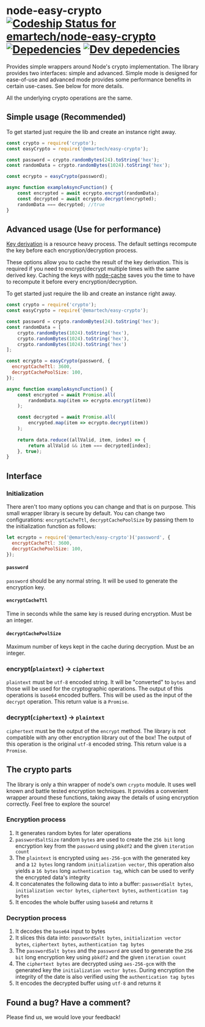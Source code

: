 # node-easy-crypto [ ![Codeship Status for emartech/node-easy-crypto](https://codeship.com/projects/0baf8660-f4ea-0133-b502-5ef57cbd419a/status?branch=master)](https://codeship.com/projects/150193) [![Depedencies](https://david-dm.org/emartech/node-easy-crypto.svg)](https://david-dm.org/emartech/node-easy-crypto) [![Dev depedencies](https://david-dm.org/emartech/node-easy-crypto/dev-status.svg)](https://david-dm.org/emartech/node-easy-crypto#info=devDependencies&view=table)
Provides simple wrappers around Node's crypto implementation. The library provides two interfaces: simple and advanced. Simple mode is designed for ease-of-use and advanced mode provides some performance benefits in certain use-cases. See below for more details.

All the underlying crypto operations are the same.

## Simple usage (Recommended)
To get started just require the lib and create an instance right away. 

```js
const crypto = require('crypto');
const easyCrypto = require('@emartech/easy-crypto');

const password = crypto.randomBytes(24).toString('hex');
const randomData = crypto.randomBytes(1024).toString('hex');

const ecrypto = easyCrypto(password);

async function exampleAsyncFunction() {
    const encrypted = await ecrypto.encrypt(randomData);
    const decrypted = await ecrypto.decrypt(encrypted);
    randomData === decrypted; //true
}
```

## Advanced usage (Use for performance)
[Key derivation](https://en.wikipedia.org/wiki/Key_derivation_function) is a resource heavy process. The default settings recompute the key before each encryption/decryption process. 

These options allow you to cache the result of the key derivation. This is required if you need to encrypt/decrypt multiple times with the same derived key. Caching the keys with [node-cache](https://github.com/node-cache/node-cache) saves you the time to have to recompute it before every encryption/decryption.

To get started just require the lib and create an instance right away.

```js
const crypto = require('crypto');
const easyCrypto = require('@emartech/easy-crypto');

const password = crypto.randomBytes(24).toString('hex');
const randomData = [
    crypto.randomBytes(1024).toString('hex'),
    crypto.randomBytes(1024).toString('hex'),
    crypto.randomBytes(1024).toString('hex')
];

const ecrypto = easyCrypto(password, {
  encryptCacheTtl: 3600,
  decryptCachePoolSize: 100,
});

async function exampleAsyncFunction() {
    const encrypted = await Promise.all(
        randomData.map(item => ecrypto.encrypt(item))
    );

    const decrypted = await Promise.all(
        encrypted.map(item => ecrypto.decrypt(item))
    );
    
    return data.reduce((allValid, item, index) => {
        return allValid && item === decrypted[index];
    }, true);
}
```

## Interface

### Initialization
There aren't too many options you can change and that is on purpose. This small wrapper library is secure by default. You can change two configurations: `encryptCacheTtl`, `decryptCachePoolSize` by passing them to the initialization function as follows:
```js
let ecrypto = require('@emartech/easy-crypto')('password', {
  encryptCacheTtl: 3600,
  decryptCachePoolSize: 100,
});
```

#### `password`
`password` should be any normal string. It will be used to generate the encryption key.

#### `encryptCacheTtl`
Time in seconds while the same key is reused during encryption. Must be an integer.

#### `decryptCachePoolSize`
Maximum number of keys kept in the cache during decryption. Must be an integer.

### encrypt(`plaintext`) -> `ciphertext`
`plaintext` must be `utf-8` encoded string. It will be "converted" to `bytes` and those will be used for the cryptographic operations. The output of this operations is `base64` encoded buffers. This will be used as the input of the `decrypt` operation. This return value is a `Promise`.

### decrypt(`ciphertext`) -> `plaintext`
`ciphertext` must be the output of the `encrypt` method. The library is not compatible with any other encryption library out of the box! The output of this operation is the original `utf-8` encoded string. This return value is a `Promise`.

## The crypto parts
The library is only a thin wrapper of node's own `crypto` module. It uses well known and battle tested encryption techniques. It provides a convenient wrapper around these functions, taking away the details of using encryption correctly. Feel free to explore the source!

### Encryption process
1. It generates random bytes for later operations
2. `passwordSaltSize` random `bytes` are used to create the `256 bit` long encryption key from the `password` using `pbkdf2` and the given `iteration count`
3. The `plaintext` is encrypted using `aes-256-gcm` with the generated key and a `12 bytes` long random `initialization vector`, this operation also yields a `16 bytes` long `authentication tag`, which can be used to verify the encrypted data's integrity
4. It concatenates the following data to into a buffer: `passwordSalt bytes`, `initialization vector bytes`, `ciphertext bytes`, `authentication tag bytes`
5. It encodes the whole buffer using `base64` and returns it

### Decryption process
1. It decodes the `base64` input to bytes
2. It slices this data into: `passwordSalt bytes`, `initialization vector bytes`, `ciphertext bytes`, `authentication tag bytes`
3. The `passwordSalt bytes` and the `password` are used to generate the `256 bit` long encryption key using `pbkdf2` and the given `iteration count`
4. The `ciphertext bytes` are decrypted using `aes-256-gcm` with the generated key the `initialization vector bytes`. During encryption the integrity of the date is also verified using the `authentication tag bytes`
5. It encodes the decrypted buffer using `utf-8` and returns it

## Found a bug? Have a comment?
Please find us, we would love your feedback!
